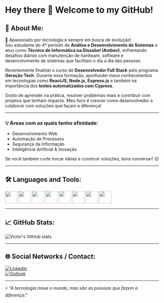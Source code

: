 # Hey there 👋 Welcome to my GitHub!

## 💬 About Me:

🚀 Apaixonado por tecnologia e sempre em busca de evolução!  
Sou estudante do 4º período de **Análise e Desenvolvimento de Sistemas** e atuo como **Técnico de Informática na Dissobel (Ambev)**, enfrentando desafios diários com manutenção de hardware, software e desenvolvimento de sistemas que facilitam o dia a dia das pessoas.

Recentemente finalizei o curso de **Desenvolvedor Full Stack** pelo programa **Geração Tech**. Durante essa formação, aprofundei meus conhecimentos em tecnologias como **ReactJS, Node.js, Express.js** e também na importância dos **testes automatizados com Cypress**.

Gosto de aprender na prática, resolver problemas reais e contribuir com projetos que tenham impacto. Meu foco é crescer como desenvolvedor e colaborar com soluções que façam a diferença!

---

### 💡 Áreas com as quais tenho afinidade:
- Desenvolvimento Web  
- Automação de Processos  
- Segurança da Informação  
- Inteligência Artificial & Inovação

Se você também curte trocar ideias e construir soluções, bora conversar! 😊

---

## 🛠️ Languages and Tools:
<p align="left">
  <img src="https://cdn.jsdelivr.net/gh/devicons/devicon/icons/html5/html5-original.svg" width="40" />
  <img src="https://cdn.jsdelivr.net/gh/devicons/devicon/icons/css3/css3-original.svg" width="40" />
  <img src="https://cdn.jsdelivr.net/gh/devicons/devicon/icons/javascript/javascript-original.svg" width="40" />
  <img src="https://cdn.jsdelivr.net/gh/devicons/devicon/icons/react/react-original.svg" width="40" />
  <img src="https://cdn.jsdelivr.net/gh/devicons/devicon/icons/nodejs/nodejs-original.svg" width="40" />
  <img src="https://cdn.jsdelivr.net/gh/devicons/devicon/icons/express/express-original.svg" width="40" />
  <img src="https://cdn.jsdelivr.net/gh/devicons/devicon/icons/mongodb/mongodb-original.svg" width="40" />
  <img src="https://cdn.jsdelivr.net/gh/devicons/devicon/icons/git/git-original.svg" width="40" />
</p>

---

## 📈 GitHub Stats:
![Victor's GitHub stats](https://github-readme-stats.vercel.app/api?username=VictorPortela01&show_icons=true&theme=radical)

---

## 🌐 Social Networks / Contact:
[![LinkedIn](https://img.shields.io/badge/LinkedIn-blue?logo=linkedin&style=for-the-badge)](https://www.linkedin.com/in/victorportelav)  
[![Outlook](https://img.shields.io/badge/Outlook-0078D4?logo=microsoft-outlook&logoColor=white&style=for-the-badge)](mailto:seuemail@outlook.com)

---

⚡ *"A tecnologia move o mundo, mas são as pessoas que fazem a diferença."*  
